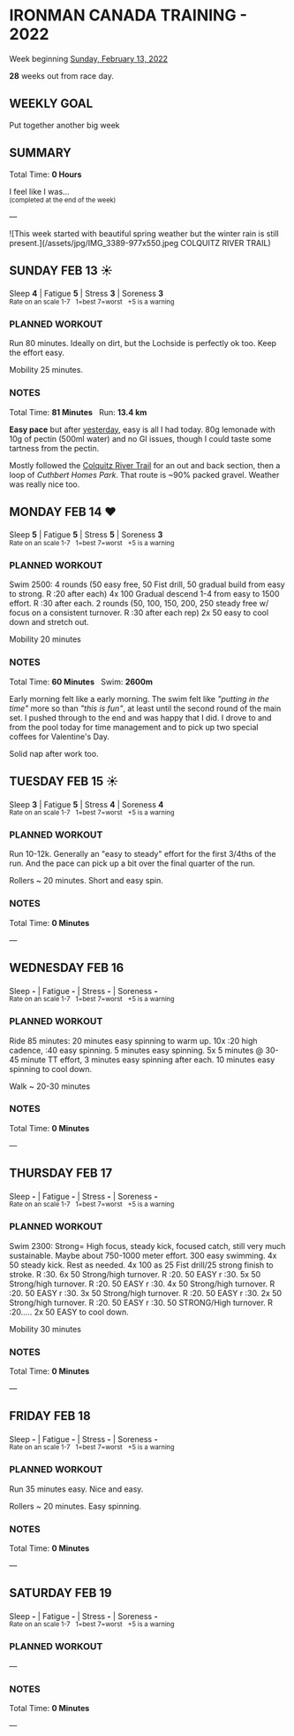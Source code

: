 # IRONMAN CANADA TRAINING - 2022
Week beginning [Sunday, February 13, 2022](javascript:flick('sun');)

**28** weeks out from race day.

## WEEKLY GOAL
Put together another big week

## SUMMARY
Total Time: **0 Hours**

I feel like I was...
<br /><sup>(completed at the end of the week)</sup>

&mdash;

![This week started with beautiful spring weather but the winter rain is still present.](/assets/jpg/IMG_3389-977x550.jpeg COLQUITZ RIVER TRAIL)

## SUNDAY FEB 13 ☀️
Sleep **4** | Fatigue **5** | Stress **3** | Soreness **3**
<sup><br />Rate on an scale 1-7 &nbsp; 1=best 7=worst &nbsp; +5 is a warning</sup>

### PLANNED WORKOUT
Run 80 minutes. Ideally on dirt, but the Lochside is perfectly ok too. 
Keep the effort easy.

Mobility 25 minutes.

### NOTES
Total Time: **81 Minutes** &nbsp; Run: **13.4 km**

**Easy pace** but after [yesterday](ironman2022-29weeksout?sat), easy is all I had today.  80g lemonade with 10g of pectin (500ml water) and no GI issues, though I could taste some tartness from the pectin.

Mostly followed the [Colquitz River Trail](javascript:flkty.select(2);) for an out and back section, then a loop of _Cuthbert Homes Park_.  That route is ~90% packed gravel.  Weather was really nice too.

<!---->
## MONDAY FEB 14 ❤️
Sleep **5** | Fatigue **5** | Stress **5** | Soreness **3**
<sup><br />Rate on an scale 1-7 &nbsp; 1=best 7=worst &nbsp; +5 is a warning</sup>

### PLANNED WORKOUT
Swim 2500: 
4 rounds (50 easy free, 50 Fist drill, 50 gradual build from easy to strong. R :20 after each)
4x 100 Gradual descend 1-4 from easy to 1500 effort. R :30 after each. 
2 rounds (50, 100, 150, 200, 250 steady free w/ focus on a consistent turnover. R :30 after each rep) 
2x 50 easy to cool down and stretch out.

Mobility 20 minutes

### NOTES
Total Time: **60 Minutes** &nbsp; Swim: **2600m**

Early morning felt like a early morning.  The swim felt like _"putting in the time"_ more so than _"this is fun"_, at least until the second round of the main set.  I pushed through to the end and was happy that I did.  I drove to and from the pool today for time management and to pick up two special coffees for Valentine's Day.

Solid nap after work too. 

<!---->
## TUESDAY FEB 15 ☀️
Sleep **3** | Fatigue **5** | Stress **4** | Soreness **4**
<sup><br />Rate on an scale 1-7 &nbsp; 1=best 7=worst &nbsp; +5 is a warning</sup>

### PLANNED WORKOUT
Run 10-12k. Generally an "easy to steady" effort for the first 3/4ths of the run. And the pace can pick up a bit over the final quarter of the run.

Rollers ~ 20 minutes. Short and easy spin.

### NOTES
Total Time: **0 Minutes**

&mdash;  

<!---->
## WEDNESDAY FEB 16
Sleep **-** | Fatigue **-** | Stress **-** | Soreness **-**
<sup><br />Rate on an scale 1-7 &nbsp; 1=best 7=worst &nbsp; +5 is a warning</sup>

### PLANNED WORKOUT
Ride 85 minutes: 
20 minutes easy spinning to warm up. 
10x :20 high cadence, :40 easy spinning. 
5 minutes easy spinning. 
5x 5 minutes @ 30-45 minute TT effort, 3 minutes easy spinning after each.
10 minutes easy spinning to cool down. 

Walk ~ 20-30 minutes

### NOTES
Total Time: **0 Minutes**

&mdash;  

<!---->
## THURSDAY FEB 17
Sleep **-** | Fatigue **-** | Stress **-** | Soreness **-**
<sup><br />Rate on an scale 1-7 &nbsp; 1=best 7=worst &nbsp; +5 is a warning</sup>

### PLANNED WORKOUT
Swim 2300: Strong= High focus, steady kick, focused catch, still very much sustainable. Maybe about 750-1000 meter effort. 
300 easy swimming. 4x 50 steady kick. Rest as needed.
4x 100 as 25 Fist drill/25 strong finish to stroke. R :30. 
6x 50 Strong/high turnover. R :20. 50 EASY r :30. 
5x 50 Strong/high turnover. R :20. 50 EASY r :30. 
4x 50 Strong/high turnover. R :20. 50 EASY r :30. 
3x 50 Strong/high turnover. R :20. 50 EASY r :30. 
2x 50 Strong/high turnover. R :20. 50 EASY r :30. 
50 STRONG/High turnover. R :20.....
2x 50 EASY to cool down.

Mobility 30 minutes  

### NOTES
Total Time: **0 Minutes**

&mdash;  

<!---->
## FRIDAY FEB 18
Sleep **-** | Fatigue **-** | Stress **-** | Soreness **-**
<sup><br />Rate on an scale 1-7 &nbsp; 1=best 7=worst &nbsp; +5 is a warning</sup>

### PLANNED WORKOUT
Run 35 minutes easy. Nice and easy.
 
Rollers ~ 20 minutes. Easy spinning.

### NOTES
Total Time: **0 Minutes**

&mdash;  

<!---->
## SATURDAY FEB 19
Sleep **-** | Fatigue **-** | Stress **-** | Soreness **-**
<sup><br />Rate on an scale 1-7 &nbsp; 1=best 7=worst &nbsp; +5 is a warning</sup>

### PLANNED WORKOUT
&mdash;  

### NOTES
Total Time: **0 Minutes**

&mdash;  
